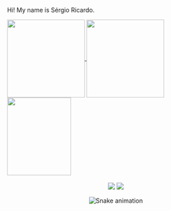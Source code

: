 Hi! My name is Sérgio Ricardo. 


<div>
  <a href="https://github.com/RikHArd0">
  <img height="180em"   align="center" src="https://github-readme-stats.vercel.app/api?username=RikHArd0&show_icons=true&theme=jolly&include_all_commits=true&count_private=true"/>
  <img height="180em"  align="center" src="https://github-readme-stats.vercel.app/api/top-langs/?username=RikHArd0&&layout=compact&hide=shell&theme=jolly"/>

  <img align="center" width="148" height="180" src="https://media1.tenor.com/images/4216daebbfe105abab79067acbff54c9/tenor.gif?itemid=5121027">
</div>
 <br>
<div  align="center"> 
    <a href="https://www.instagram.com/ricserginho/" target="_blank"><img src="https://img.shields.io/badge/-Instagram-%23E4405F?style=for-the-badge&logo=instagram&logoColor=white" target="_blank"></a>
  <a href="https://www.linkedin.com/in/sergio-ricardo-salom%C3%A3o-dos-santos-199396210/" target="_blank"><img src="https://img.shields.io/badge/-LinkedIn-%230077B5?style=for-the-badge&logo=linkedin&logoColor=white" target="_blank"></a> 
 
  ![Snake animation](https://github.com/RikHard0/ellen2121/blob/output/github-contribution-grid-snake.svg)
 
</div>
